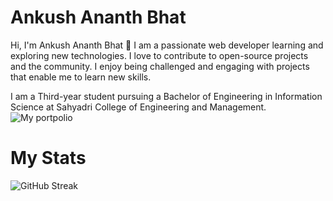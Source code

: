 # Ankush Ananth Bhat
 Hi, I'm Ankush Ananth Bhat 👋
I am a passionate web developer learning and exploring new technologies. I love to contribute to open-source projects and the community. I enjoy being challenged and engaging with projects that enable me to learn new skills.

I am a Third-year student pursuing a Bachelor of Engineering in Information Science at Sahyadri College of Engineering and Management.
![My portpolio](https://bhatankush.github.io/)
# My Stats
![GitHub Streak](http://github-readme-streak-stats.herokuapp.com?user=BhatAnkush&theme=navy-gear&date_format=M%20j%5B%2C%20Y%5D)

